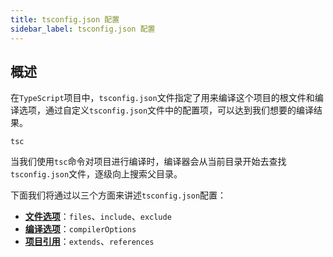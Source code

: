 ```yaml
---
title: tsconfig.json 配置
sidebar_label: tsconfig.json 配置
---
```


## 概述

在`TypeScript`项目中，`tsconfig.json`文件指定了用来编译这个项目的根文件和编译选项，通过自定义`tsconfig.json`文件中的配置项，可以达到我们想要的编译结果。

```
tsc
```

当我们使用`tsc`命令对项目进行编译时，编译器会从当前目录开始去查找`tsconfig.json`文件，逐级向上搜索父目录。

下面我们将通过以三个方面来讲述`tsconfig.json`配置：

- [**文件选项**](/docs/typescript/2.config/file-options)：`files`、`include`、`exclude`
- [**编译选项**](/docs/typescript/2.config/compiler-options)：`compilerOptions`
- [**项目引用**](/docs/typescript/2.config/project-references)：`extends`、`references`
